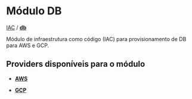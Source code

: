 # Módulo DB

[IAC](../README.md) / **[db](#módulo-db)**

Módulo de infraestrutura como código (IAC) para provisionamento de DB para AWS e GCP.

## Providers disponíveis para o módulo

- [**AWS**](./aws/README.md)

- [**GCP**](./gcp/README.md)

